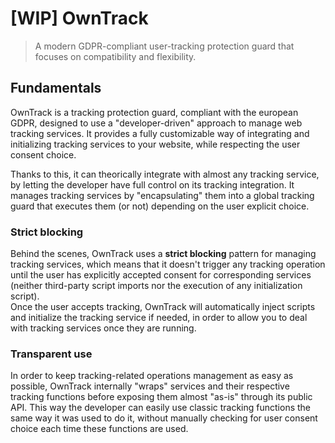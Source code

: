 # [WIP] OwnTrack

> A modern GDPR-compliant user-tracking protection guard that focuses on compatibility and flexibility.

## Fundamentals

OwnTrack is a tracking protection guard, compliant with the european GDPR, designed to use a "developer-driven" approach to manage web tracking services. It provides a fully customizable way of integrating and initializing tracking services to your website, while respecting the user consent choice.

Thanks to this, it can theorically integrate with almost any tracking service, by
letting the developer have full control on its tracking integration. It manages tracking services by "encapsulating" them into a global tracking guard that executes them (or not) depending on the user explicit choice.

### Strict blocking

Behind the scenes, OwnTrack uses a **strict blocking** pattern for managing tracking services, which means that it doesn't trigger any tracking operation until the user has explicitly accepted consent for corresponding services (neither third-party script imports nor the execution of any initialization script).  
Once the user accepts tracking, OwnTrack will automatically inject scripts and initialize the tracking service if needed, in order to allow you to deal with tracking services once they are running.

### Transparent use

In order to keep tracking-related operations management as easy as possible, OwnTrack internally "wraps" services and their respective tracking functions before exposing them almost "as-is" through its public API. This way the developer can easily use classic tracking functions the same way it was used to do it, without manually checking for user consent choice each time these functions are used.
